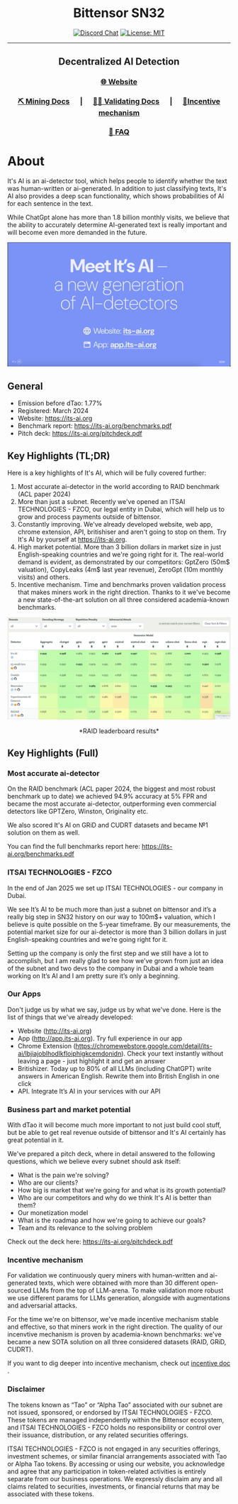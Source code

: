 
<div align="center">

# **Bittensor SN32** <!-- omit in toc -->
[![Discord Chat](https://img.shields.io/discord/308323056592486420.svg)](https://discord.gg/bittensor)
[![License: MIT](https://img.shields.io/badge/License-MIT-yellow.svg)](https://opensource.org/licenses/MIT) 

---

## Decentralized AI Detection <!-- omit in toc -->  

### [🌐 Website](https://its-ai.org/)  
### [⛏️ Mining Docs](docs/mining.md)&nbsp;&nbsp;&nbsp;&nbsp;&nbsp;&nbsp;|&nbsp;&nbsp;&nbsp;&nbsp;&nbsp;&nbsp;[🧑‍🏫 Validating Docs](docs/validating.md)&nbsp;&nbsp;&nbsp;&nbsp;&nbsp;&nbsp;|&nbsp;&nbsp;&nbsp;&nbsp;&nbsp;&nbsp;[🎯Incentive mechanism](docs/incentive.md)
### [🤔 FAQ](docs/FAQ.md)   

</div>

# About

It's AI is an ai-detector tool, which helps people to identify whether the text was human-written or ai-generated. In addition to just classifying texts, It's AI also provides a deep scan functionality, which shows probabilities of AI for each sentence in the text.

While ChatGpt alone has more than 1.8 billion monthly visits, we believe that the ability to accurately determine AI-generated text is really important and will become even more demanded in the future.

![meet_its_ai.png](docs/meet_its_ai.png)

## General
* Emission before dTao: 1.77%
* Registered: March 2024
* Website: https://its-ai.org
* Benchmark report: https://its-ai.org/benchmarks.pdf
* Pitch deck: https://its-ai.org/pitchdeck.pdf

## Key Highlights (TL;DR)
Here is a key highlights of It's AI, which will be fully covered further:
1) Most accurate ai-detector in the world according to RAID benchmark (ACL paper 2024)
2) More than just a subnet. Recently we've opened an ITSAI TECHNOLOGIES - FZCO, our legal entity in Dubai, which will help us to grow and process payments outside of bittensor.
3) Constantly improving. We've already developed website, web app, chrome extension, API, britishiser and aren't going to stop on them. Try It's AI by yourself at https://its-ai.org.
4) High market potential. More than 3 billion dollars in market size in just English-speaking countries and we're going right for it. The real-world demand is evident, as demonstrated by our competitors: GptZero (50m$ valuation), CopyLeaks (4m$ last year revenue), ZeroGpt (10m monthly visits) and others.
5) Incentive mechanism. Time and benchmarks proven validation process that makes miners work in the right direction. Thanks to it we've become a new state-of-the-art solution on all three considered academia-known benchmarks.

![Raid leaderboard](docs/raid_leaderboard.png)
<p align="center">*RAID leaderboard results*</p>

## Key Highlights (Full)
### Most accurate ai-detector
On the RAID benchmark (ACL paper 2024, the biggest and most robust benchmark up to date) we achieved 94.9% accuracy at 5% FPR and became the most accurate ai-detector, outperforming even commercial detectors like GPTZero, Winston, Originality etc.

We also scored It's AI on GRiD and CUDRT datasets and became №1 solution on them as well.

You can find the full benchmarks report here: https://its-ai.org/benchmarks.pdf

### ITSAI TECHNOLOGIES - FZCO
In the end of Jan 2025 we set up ITSAI TECHNOLOGIES - our company in Dubai.

We see It’s AI to be much more than just a subnet on bittensor and it’s a really big step in SN32 history on our way to 100m$+ valuation, which I believe is quite possible on the 5-year timeframe. By our measurements, the potential market size for our ai-detector is more than 3 billion dollars in just English-speaking countries and we’re going right for it. 

Setting up the company is only the first step and we still have a lot to accomplish, but I am really glad to see how we’ve grown from just an idea of the subnet and two devs to the company in Dubai and a whole team working on It’s AI and I am pretty sure it’s only a beginning.

### Our Apps
Don't judge us by what we say, judge us by what we've done. Here is the list of things that we've already developed:
* Website (http://its-ai.org)
* App (http://app.its-ai.org). Try full experience in our app
* Chrome Extension (https://chromewebstore.google.com/detail/its-ai/lbjiajoblhodlkfloiphigkcemdonidn). Check your text instantly without leaving a page - just highlight it and get an answer
* Britishizer. Today up to 80% of all LLMs (including ChatGPT) write answers in American English. Rewrite them into British English in one click
* API. Integrate It’s AI in your services with our API

### Business part and market potential
With dTao it will become much more important to not just build cool stuff, but be able to get real revenue outside of bittensor and It's AI certainly has great potential in it.

We've prepared a pitch deck, where in detail answered to the following questions, which we believe every subnet should ask itself:
* What is the pain we're solving?
* Who are our clients?
* How big is market that we're going for and what is its growth potential?
* Who are our competitors and why do we think It's AI is better than them?
* Our monetization model
* What is the roadmap and how we're going to achieve our goals?
* Team and its relevance to the solving problem

Check out the deck here: https://its-ai.org/pitchdeck.pdf

### Incentive mechanism
For validation we continuously query miners with human-written and ai-generated texts, which were obtained with more than 30 different open-sourced LLMs from the top of LLM-arena. To make validation more robust we use different params for LLMs generation, alongside with augmentations and adversarial attacks.

For the time we're on bittensor, we've made incentive mechanism stable and effective, so that miners work in the right direction. The quality of our incenvtive mechanism is proven by academia-known benchmarks: we've became a new SOTA solution on all three considered datasets (RAID, GRiD, CUDRT).

If you want to dig deeper into incentive mechanism, check out [incentive doc](docs/incentive.md)  .

### Disclaimer
The tokens known as “Tao” or “Alpha Tao” associated with our subnet are not issued, sponsored, or endorsed by ITSAI TECHNOLOGIES - FZCO. These tokens are managed independently within the Bittensor ecosystem, and ITSAI TECHNOLOGIES - FZCO holds no responsibility or control over their issuance, distribution, or any related securities offerings.

ITSAI TECHNOLOGIES - FZCO is not engaged in any securities offerings, investment schemes, or similar financial arrangements associated with Tao or Alpha Tao tokens. By accessing or using our website, you acknowledge and agree that any participation in token-related activities is entirely separate from our business operations. We expressly disclaim any and all claims related to securities, investments, or financial returns that may be associated with these tokens.

